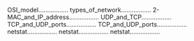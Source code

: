 OSI_model.................
types_of_network.................
2-MAC_and_IP_address.................
UDP_and_TCP.................
TCP_and_UDP_ports.................
TCP_and_UDP_ports.................
netstat.................
netstat.................
netstat.................
